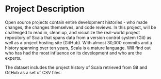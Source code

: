 
<h1>Project Description</h1>

Open source projects contain entire development histories - who made changes, the changes themselves, and code reviews. In this project, will be challenged to read in, clean up, and visualize the real-world project repository of Scala that spans data from a version control system (Git) as well as a project hosting site (GitHub). With almost 30,000 commits and a history spanning over ten years, Scala is a mature language. Will find out who has had the most influence on its development and who are the experts.

The dataset includes the project history of Scala retrieved from Git and GitHub as a set of CSV files.
